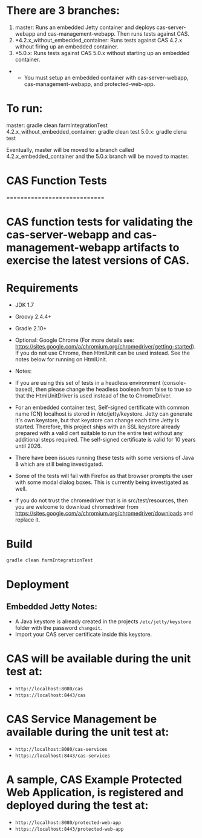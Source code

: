 # There are 3 branches:

1) master: Runs an embedded Jetty container and deploys cas-server-webapp and cas-management-webapp.  Then runs tests against CAS.
2) *4.2.x_without_embedded_container: Runs tests against CAS 4.2.x without firing up an embedded container.
3) *5.0.x: Runs tests against CAS 5.0.x without starting up an embedded container.  

* - You must setup an embedded container with cas-server-webapp, cas-management-webapp, and protected-web-app.

# To run: 
master: gradle clean farmIntegrationTest
4.2.x_without_embedded_container: gradle clean test
5.0.x: gradle clena test

Eventually, master will be moved to a branch called 4.2.x_embedded_container and the 5.0.x branch will be moved to master.

# CAS Function Tests
============================

# CAS function tests for validating the cas-server-webapp and cas-management-webapp artifacts to exercise the latest versions of CAS.  

# Requirements
* JDK 1.7
* Groovy 2.4.4+
* Gradle 2.10+
* Optional: Google Chrome (For more details see: https://sites.google.com/a/chromium.org/chromedriver/getting-started).  If you do not use Chrome, then HtmlUnit can be used instead.  See the notes below for running on HtmlUnit.

* Notes:
* If you are using this set of tests in a headless environment (console-based), then please change the headless boolean from false to true so that the HtmlUnitDriver is used instead of the to ChromeDriver. 
* For an embedded container test, Self-signed certificate with common name (CN) localhost is stored in /etc/jetty/keystore.  Jetty can generate it's own keystore, but that keystore can change each time Jetty is started.   Therefore, this project ships with an SSL keystore already prepared with a valid cert suitable to run the entire test without any additional steps required.  The self-signed certificate is valid for 10 years until 2026. 
* There have been issues running these tests with some versions of Java 8 which are still being investigated.  
* Some of the tests will fail with Firefox as that browser prompts the user with some modal dialog boxes.  This is currently being investigated as well.
* If you do not trust the chromedriver that is in src/test/resources, then you are welcome to download chromedriver from https://sites.google.com/a/chromium.org/chromedriver/downloads and replace it.

# Build

```bash
gradle clean farmIntegrationTest
```
# Deployment

## Embedded Jetty Notes:

* A Java keystore is already created in the projects `/etc/jetty/keystore` folder with the password `changeit`. 
* Import your CAS server certificate inside this keystore.

# CAS will be available during the unit test at:

* `http://localhost:8080/cas`
* `https://localhost:8443/cas`

# CAS Service Management be available during the unit test at:

* `http://localhost:8080/cas-services`
* `https://localhost:8443/cas-services`

# A sample, CAS Example Protected Web Application, is registered and deployed during the test at:

* `http://localhost:8080/protected-web-app`
* `https://localhost:8443/protected-web-app`



